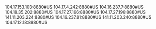 104.17.153.103:8880#US
104.17.4.242:8880#US
104.16.237.7:8880#US
104.18.35.202:8880#US
104.17.27.166:8880#US
104.17.27.196:8880#US
141.11.203.224:8880#US
104.16.237.81:8880#US
141.11.203.240:8880#US
104.17.12.18:8880#US
